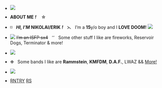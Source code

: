 - ![](https://i.postimg.cc/KvCL5Mcy/IMG-6609.gif)
- **ABOUT ME** ***!*** ‎ ‎ ‎ ☆
- ⌑ ‎ ‎ ***HI, I’M*** **NIKOLAI/ERIK** ***!*** ‎ ‎ ⋋ ‎ ‎ I’m a **15**y/o boy and I **LOVE DOOM!** ![](https://i.postimg.cc/Nj3ntf6w/IMG-9222.gif)
- ![](https://i.postimg.cc/52GPL0TH/IMG-9211.gif) ~~I’m an ISFP sx4~~ ‎ ‎ ٬٬ ‎ ‎ Some other stuff I like are fireworks, Reservoir Dogs, Terminator & more!
- ![](https://i.postimg.cc/9f5dcqsB/IMG-3175.gif)

- ✙ ‎ ‎ Some bands I like are **Rammstein**, **KMFDM**, **D.A.F.**, LWAZ && [More!](https://open.spotify.com/user/31dyxtp7b4jpnpdiqytixfndgfhu?si=O5qVMQP-S9-4SPw50gSM0Q)
- ![](https://i.postimg.cc/g2fDr7L8/IMG-6852.gif)
- [RNTRY](https://rentry.co/ultimatedoom) [RS](https://retrospring.net/@cargo715)
<!---
cargo715/cargo715 is a ✨ special ✨ repository because its `README.md` (this file) appears on your GitHub profile.
You can click the Preview link to take a look at your changes.
--->
